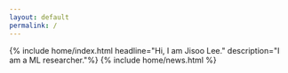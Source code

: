 ```yaml
---
layout: default
permalink: /
---
```


{% include home/index.html headline="Hi, I am Jisoo Lee." description="I am a ML researcher."%}
{% include home/news.html %}

